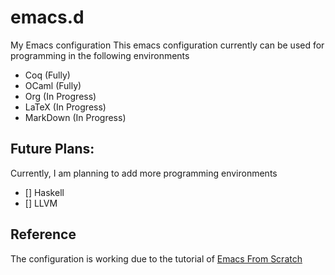 # emacs.d
My Emacs configuration
This emacs configuration currently can be used for programming in the following environments
* Coq (Fully)
* OCaml (Fully)
* Org (In Progress)
* LaTeX (In Progress)
* MarkDown (In Progress)
## Future Plans:
Currently, I am planning to add more programming environments
- [] Haskell
- [] LLVM

## Reference
The configuration is working due to the tutorial of [Emacs From Scratch](https://github.com/daviwil/emacs-from-scratch)
